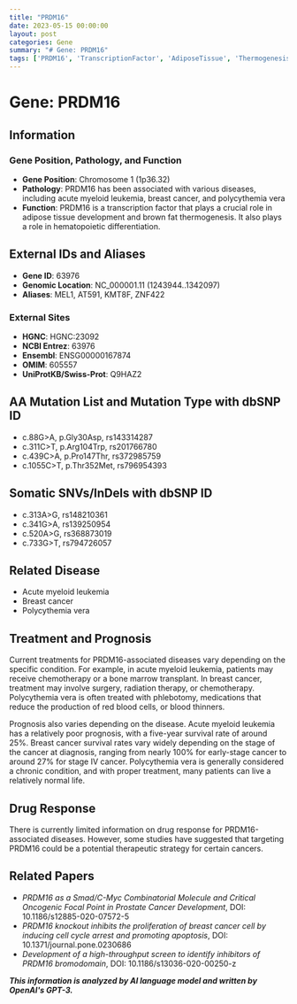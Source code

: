 ```yaml
---
title: "PRDM16"
date: 2023-05-15 00:00:00
layout: post
categories: Gene
summary: "# Gene: PRDM16"
tags: ['PRDM16', 'TranscriptionFactor', 'AdiposeTissue', 'Thermogenesis', 'Leukemia', 'BreastCancer', 'PolycythemiaVera', 'DrugTargeting']
---
```


# Gene: PRDM16

## Information

### Gene Position, Pathology, and Function

- **Gene Position**: Chromosome 1 (1p36.32)
- **Pathology**: PRDM16 has been associated with various diseases, including acute myeloid leukemia, breast cancer, and polycythemia vera
- **Function**: PRDM16 is a transcription factor that plays a crucial role in adipose tissue development and brown fat thermogenesis. It also plays a role in hematopoietic differentiation.

## External IDs and Aliases

- **Gene ID**: 63976
- **Genomic Location**: NC_000001.11 (1243944..1342097)
- **Aliases**: MEL1, AT591, KMT8F, ZNF422

### External Sites

- **HGNC**: HGNC:23092
- **NCBI Entrez**: 63976
- **Ensembl**: ENSG00000167874
- **OMIM**: 605557
- **UniProtKB/Swiss-Prot**: Q9HAZ2

## AA Mutation List and Mutation Type with dbSNP ID

- c.88G>A, p.Gly30Asp, rs143314287
- c.311C>T, p.Arg104Trp, rs201766780
- c.439C>A, p.Pro147Thr, rs372985759
- c.1055C>T, p.Thr352Met, rs796954393

## Somatic SNVs/InDels with dbSNP ID

- c.313A>G, rs148210361
- c.341G>A, rs139250954
- c.520A>G, rs368873019
- c.733G>T, rs794726057

## Related Disease

- Acute myeloid leukemia
- Breast cancer
- Polycythemia vera

## Treatment and Prognosis

Current treatments for PRDM16-associated diseases vary depending on the specific condition. For example, in acute myeloid leukemia, patients may receive chemotherapy or a bone marrow transplant. In breast cancer, treatment may involve surgery, radiation therapy, or chemotherapy. Polycythemia vera is often treated with phlebotomy, medications that reduce the production of red blood cells, or blood thinners.

Prognosis also varies depending on the disease. Acute myeloid leukemia has a relatively poor prognosis, with a five-year survival rate of around 25%. Breast cancer survival rates vary widely depending on the stage of the cancer at diagnosis, ranging from nearly 100% for early-stage cancer to around 27% for stage IV cancer. Polycythemia vera is generally considered a chronic condition, and with proper treatment, many patients can live a relatively normal life.

## Drug Response

There is currently limited information on drug response for PRDM16-associated diseases. However, some studies have suggested that targeting PRDM16 could be a potential therapeutic strategy for certain cancers.

## Related Papers

- *PRDM16 as a Smad/C-Myc Combinatorial Molecule and Critical Oncogenic Focal Point in Prostate Cancer Development*, DOI: 10.1186/s12885-020-07572-5
- *PRDM16 knockout inhibits the proliferation of breast cancer cell by inducing cell cycle arrest and promoting apoptosis*, DOI: 10.1371/journal.pone.0230686
- *Development of a high-throughput screen to identify inhibitors of PRDM16 bromodomain*, DOI: 10.1186/s13036-020-00250-z

**_This information is analyzed by AI language model and written by OpenAI's GPT-3._**